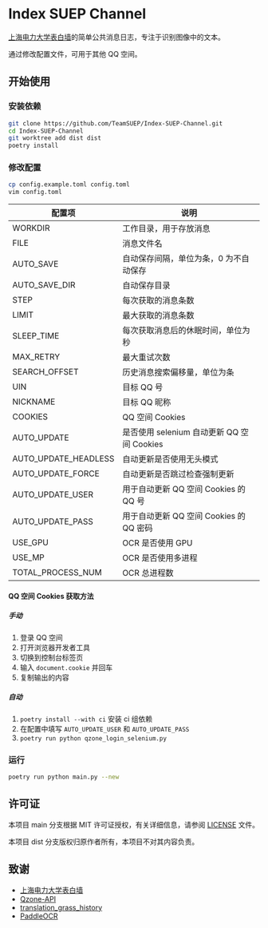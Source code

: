 # Index SUEP Channel

[上海电力大学表白墙](https://user.qzone.qq.com/1399896037/311)的简单公共消息日志，专注于识别图像中的文本。

通过修改配置文件，可用于其他 QQ 空间。

## 开始使用

### 安装依赖

```bash
git clone https://github.com/TeamSUEP/Index-SUEP-Channel.git
cd Index-SUEP-Channel
git worktree add dist dist
poetry install
```

### 修改配置

```bash
cp config.example.toml config.toml
vim config.toml
```

| 配置项               | 说明                                       |
| -------------------- | ------------------------------------------ |
| WORKDIR              | 工作目录，用于存放消息                     |
| FILE                 | 消息文件名                                 |
| AUTO_SAVE            | 自动保存间隔，单位为条，0 为不自动保存     |
| AUTO_SAVE_DIR        | 自动保存目录                               |
| STEP                 | 每次获取的消息条数                         |
| LIMIT                | 最大获取的消息条数                         |
| SLEEP_TIME           | 每次获取消息后的休眠时间，单位为秒         |
| MAX_RETRY            | 最大重试次数                               |
| SEARCH_OFFSET        | 历史消息搜索偏移量，单位为条               |
| UIN                  | 目标 QQ 号                                 |
| NICKNAME             | 目标 QQ 昵称                               |
| COOKIES              | QQ 空间 Cookies                            |
| AUTO_UPDATE          | 是否使用 selenium 自动更新 QQ 空间 Cookies |
| AUTO_UPDATE_HEADLESS | 自动更新是否使用无头模式                   |
| AUTO_UPDATE_FORCE    | 自动更新是否跳过检查强制更新               |
| AUTO_UPDATE_USER     | 用于自动更新 QQ 空间 Cookies 的 QQ 号      |
| AUTO_UPDATE_PASS     | 用于自动更新 QQ 空间 Cookies 的 QQ 密码    |
| USE_GPU              | OCR 是否使用 GPU                           |
| USE_MP               | OCR 是否使用多进程                         |
| TOTAL_PROCESS_NUM    | OCR 总进程数                               |

#### QQ 空间 Cookies 获取方法

##### 手动

1. 登录 QQ 空间
2. 打开浏览器开发者工具
3. 切换到控制台标签页
4. 输入 `document.cookie` 并回车
5. 复制输出的内容

##### 自动

1. `poetry install --with ci` 安装 ci 组依赖
2. 在配置中填写 `AUTO_UPDATE_USER` 和 `AUTO_UPDATE_PASS`
3. `poetry run python qzone_login_selenium.py`

### 运行

```bash
poetry run python main.py --new
```

## 许可证

本项目 main 分支根据 MIT 许可证授权，有关详细信息，请参阅 [LICENSE](https://github.com/TeamSUEP/Index-SUEP-Channel/blob/main/LICENSE) 文件。

本项目 dist 分支版权归原作者所有，本项目不对其内容负责。

## 致谢

- [上海电力大学表白墙](https://user.qzone.qq.com/1399896037/311)
- [Qzone-API](https://github.com/SmartHypercube/Qzone-API)
- [translation_grass_history](https://github.com/blueset/translation_grass_history)
- [PaddleOCR](https://github.com/PaddlePaddle/PaddleOCR)
